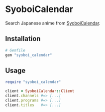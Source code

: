 # SyoboiCalendar
Search Japanese anime from [SyoboiCalendar](http://cal.syoboi.jp/).

## Installation
```ruby
# Gemfile
gem "syoboi_calendar"
```

## Usage
```ruby
require "syoboi_calendar"

client = SyoboiCalendar::Client
client.channels #=> [...]
client.programs #=> [...]
client.titles   #=> [...]
```
